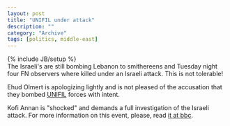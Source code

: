 ```yaml
--- 
layout: post 
title: "UNIFIL under attack"
description: ""
category: "Archive"
tags: [politics, middle-east]
---
```

{% include JB/setup %}  
The Israeli's are still bombing Lebanon to smithereens and Tuesday night four FN observers where killed under an Israeli attack. This is not tolerable! 

Ehud Olmert is apologizing lightly and is not pleased of the accusation that they bombed <a href="http://en.wikipedia.org/wiki/UNIFIL">UNIFIL</a> forces with intent. 

Kofi Annan is "shocked" and demands a full investigation of the Israeli attack.
For more information on this event, please, read <a href="http://news.bbc.co.uk/2/hi/middle_east/5215366.stm">it at bbc</a>.
